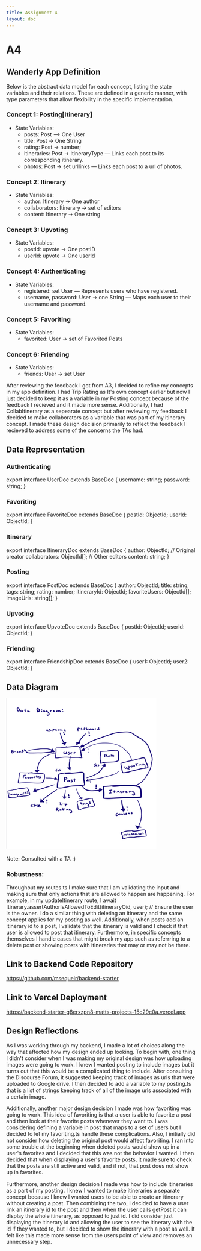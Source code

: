 ```yaml
---
title: Assignment 4
layout: doc
---
```

# A4


## Wanderly App Definition
Below is the abstract data model for each concept, listing the state variables and their relations. These are defined in a generic manner, with type parameters that allow flexibility in the specific implementation.

### Concept 1: Posting[Itinerary]
- State Variables:
    - posts: Post —> One User
    - title: Post -> One String 
    - rating: Post -> number;
    - itineraries: Post -> ItineraryType — Links each post to its corresponding itinerary.
    - photos: Post -> set urllinks — Links each post to a url of photos.
### Concept 2: Itinerary
- State Variables:
    - author: Itinerary -> One author
    - collaborators: Itinerary -> set of editors
    - content: Itinerary -> One string
### Concept 3: Upvoting
- State Variables:
    - postId: upvote -> One postID
    - userId: upvote -> One userId
### Concept 4: Authenticating
- State Variables:
    - registered: set User — Represents users who have registered.
    - username, password: User -> one String — Maps each user to their username and password.
### Concept 5: Favoriting
- State Variables:
    - favorited: User -> set of Favorited Posts
### Concept 6: Friending
- State Variables:
    - friends: User -> set User

After reviewing the feedback I got from A3, I decided to refine my concepts in my app definition. I had Trip Rating as It's own concept earlier but  now I just decided to keep it as a variable in my Posting concept because of the feedback I recieved and it made more sense. Additionally, I had CollabItinerary as a sepearate concept but after reviewing my feedback I decided to make collaborators as a variable that was part of my itinerary concept. I made these design decision primarily to reflect the feedback I recieved to address some of the concerns the TAs had. 


## Data Representation

### Authenticating

export interface UserDoc extends BaseDoc {
  username: string;
  password: string;
}

### Favoriting

export interface FavoriteDoc extends BaseDoc {
  postId: ObjectId;
  userId: ObjectId;
}

### Itinerary

export interface ItineraryDoc extends BaseDoc {
  author: ObjectId; // Original creator
  collaborators: ObjectId[]; // Other editors
  content: string;
}

### Posting


export interface PostDoc extends BaseDoc {
  author: ObjectId;
  title: string;
  tags: string;
  rating: number;
  itineraryId: ObjectId;
  favoriteUsers: ObjectId[];
  imageUrls: string[];
}

### Upvoting

export interface UpvoteDoc extends BaseDoc {
  postId: ObjectId;
  userId: ObjectId;
}

### Friending
export interface FriendshipDoc extends BaseDoc {
  user1: ObjectId;
  user2: ObjectId;
}

  
## Data Diagram
  <img src="/../assets/images/Data_Diagram.jpeg" width="400" height="400">

  Note: Consulted with a TA :)

### Robustness:

Throughout my routes.ts I make sure that I am validating the input and making sure that only actions that are allowed to happen are happening. For example, in my updateItinerary route,  I await Itinerary.assertAuthorIsAllowedToEdit(itineraryOid, user); // Ensure the user is the owner. I do a similar thing with deleting an itinerary and the same concept applies for my posting as well. Additionally, when posts add an itinerary id to a post, I validate that the itinerary is valid and I check if that user is allowed to post that itinerary. Furthermore, in specific concepts themselves I handle cases that might break my app such as referrring to a delete post or showing posts with itineraries that may or may not be there. 



## Link to Backend Code Repository
https://github.com/msequeir/backend-starter

## Link to Vercel Deployment
https://backend-starter-g8erxzpn8-matts-projects-15c29c0a.vercel.app

<h2> Design Reflections </h2>

As I was working through my backend, I made a lot of choices along the way that affected how my design ended up looking. To begin with, one thing I didn't consider when I was making my original design was how uploading images were going to work. I knew I wanted posting to include images but it turns out that this would be a complicated thing to include. After consulting the Discourse Forum, it suggested keeping track of images as urls that were uploaded to Google drive. I then decided to add a variable to my posting.ts that is a list of strings keeping track of all of the image urls associated with a certain image.


Additionally, another major design decision I made was how favoriting was going to work. This idea of favoriting is that a user is able to favorite a post and then look at their favorite posts whenever they want to. I was considering defining a variable in post that maps to a set of users but I decided to let my favoriting.ts handle these complications. Also, I initially did not consider how deleting the original post would affect favoriting. I ran into some trouble at the beginning when deleted posts would show up in a user's favorites and I decided that this was not the behavior I wanted. I then decided that when displaying a user's favorite posts, it made sure to check that the posts are still active and valid, and if not, that post does not show up in favorites. 


Furthermore, another design decision I made was how to include itineraries as a part of my posting. I knew I wanted to make itineraries a separate concept because I knew I wanted users to be able to create an itinerary without creating a post. Then combining the two, I decided to have a user link an itinerary id to the post and then when the user calls getPost it can display the whole itinerary, as opposed to just id. I did consider just displaying the itinerary id and allowing the user to see the itinerary with the id if they wanted to, but I decided to show the itinerary with a post as well. It felt like this made more sense from the users point of view and removes an unnecessary step. 

